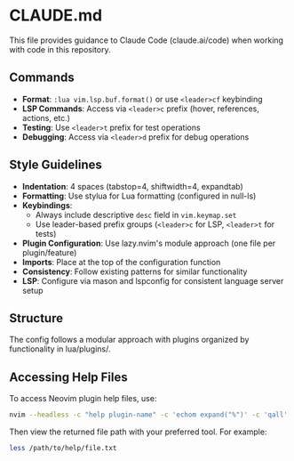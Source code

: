 # CLAUDE.md

This file provides guidance to Claude Code (claude.ai/code) when working with code in this repository.

## Commands

- **Format**: `:lua vim.lsp.buf.format()` or use `<leader>cf` keybinding
- **LSP Commands**: Access via `<leader>c` prefix (hover, references, actions, etc.)
- **Testing**: Use `<leader>t` prefix for test operations
- **Debugging**: Access via `<leader>d` prefix for debug operations

## Style Guidelines

- **Indentation**: 4 spaces (tabstop=4, shiftwidth=4, expandtab)
- **Formatting**: Use stylua for Lua formatting (configured in null-ls)
- **Keybindings**: 
  - Always include descriptive `desc` field in `vim.keymap.set`
  - Use leader-based prefix groups (`<leader>c` for LSP, `<leader>t` for tests)
- **Plugin Configuration**: Use lazy.nvim's module approach (one file per plugin/feature)
- **Imports**: Place at the top of the configuration function
- **Consistency**: Follow existing patterns for similar functionality
- **LSP**: Configure via mason and lspconfig for consistent language server setup

## Structure

The config follows a modular approach with plugins organized by functionality in lua/plugins/.

## Accessing Help Files

To access Neovim plugin help files, use:
```bash
nvim --headless -c "help plugin-name" -c 'echom expand("%")' -c 'qall'
```
Then view the returned file path with your preferred tool. For example:
```bash
less /path/to/help/file.txt
```